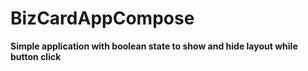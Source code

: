 # BizCardAppCompose

**Simple application with boolean state to show and hide layout while button click**